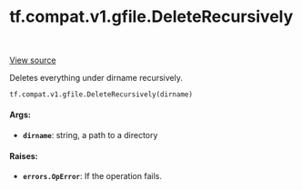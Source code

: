 <div itemscope itemtype="http://developers.google.com/ReferenceObject">
<meta itemprop="name" content="tf.compat.v1.gfile.DeleteRecursively" />
<meta itemprop="path" content="Stable" />
</div>

# tf.compat.v1.gfile.DeleteRecursively

<!-- Insert buttons and diff -->

<table class="tfo-notebook-buttons tfo-api" align="left">
</table>

<a target="_blank" href="/code/stable/tensorflow/python/lib/io/file_io.py">View source</a>



Deletes everything under dirname recursively.

``` python
tf.compat.v1.gfile.DeleteRecursively(dirname)
```



<!-- Placeholder for "Used in" -->


#### Args:


* <b>`dirname`</b>: string, a path to a directory


#### Raises:


* <b>`errors.OpError`</b>: If the operation fails.


